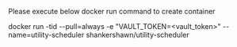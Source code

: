 Please execute below docker run command to create container

docker run -tid --pull=always -e "VAULT_TOKEN=<vault_token>" --name=utility-scheduler shankershawn/utility-scheduler